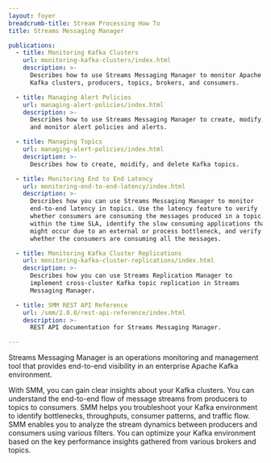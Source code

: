 ```yaml
---
layout: foyer
breadcrumb-title: Stream Processing How To
title: Streams Messaging Manager

publications:
  - title: Monitoring Kafka Clusters
    url: monitoring-kafka-clusters/index.html
    description: >-
      Describes how to use Streams Messaging Manager to monitor Apache
      Kafka clusters, producers, topics, brokers, and consumers.

  - title: Managing Alert Policies
    url: managing-alert-policies/index.html
    description: >-
      Describes how to use Streams Messaging Manager to create, modify,
      and monitor alert policies and alerts.

  - title: Managing Topics
    url: managing-alert-policies/index.html
    description: >-
      Describes how to create, moidify, and delete Kafka topics.

  - title: Monitoring End to End Latency
    url: monitoring-end-to-end-latency/index.html
    description: >-
      Describes how you can use Streams Messaging Manager to monitor
      end-to-end latency in topics. Use the latency feature to verify
      whether consumers are consuming the messages produced in a topic
      within the time SLA, identify the slow consuming applications that
      might occur due to an external or process bottleneck, and verify
      whether the consumers are consuming all the messages.

  - title: Monitoring Kafka Cluster Replications
    url: monitoring-kafka-cluster-replications/index.html
    description: >-
      Describes how you can use Streams Replication Manager to
      implement cross-cluster Kafka topic replication in Streams
      Messaging Manager.

  - title: SMM REST API Reference
    url: /smm/2.0.0/rest-api-reference/index.html
    description: >-
      REST API documentation for Streams Messaging Manager.

---
```


Streams Messaging Manager is an operations monitoring and management
tool that provides end-to-end visibility in an enterprise Apache Kafka
environment.

With SMM, you can gain clear insights about your Kafka clusters. You can
understand the end-to-end flow of message streams from producers to
topics to consumers. SMM helps you troubleshoot your Kafka environment
to identify bottlenecks, throughputs, consumer patterns, and traffic
flow. SMM enables you to analyze the stream dynamics between producers
and consumers using various filters. You can optimize your Kafka
environment based on the key performance insights gathered from various
brokers and topics.
